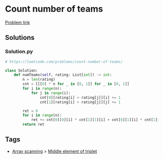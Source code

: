 # Count number of teams

[Problem link](https://leetcode.com/problems/count-number-of-teams/)

## Solutions


### Solution.py
```py
# https://leetcode.com/problems/count-number-of-teams/

class Solution:
    def numTeams(self, rating: List[int]) -> int:
        n = len(rating)
        cnt = [[[0] * n for _ in [0, 1]] for _ in [0, 1]]
        for i in range(n):
            for j in range(i):
                cnt[0][rating[i] < rating[j]][i] += 1
                cnt[1][rating[i] > rating[j]][j] += 1

        ret = 0
        for i in range(n):
            ret += cnt[0][0][i] * cnt[1][1][i] + cnt[0][1][i] * cnt[1][0][i]
        return ret
```
## Tags

* [Array scanning](/Collections/array-scanning.md#array-scanning) > [Middle element of triplet](/Collections/array-scanning.md#middle-element-of-triplet)
